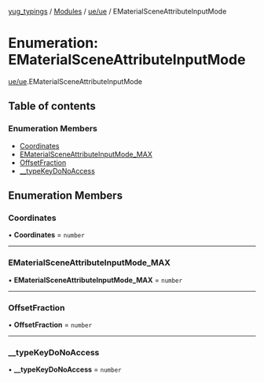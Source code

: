 [yug_typings](../README.md) / [Modules](../modules.md) / [ue/ue](../modules/ue_ue.md) / EMaterialSceneAttributeInputMode

# Enumeration: EMaterialSceneAttributeInputMode

[ue/ue](../modules/ue_ue.md).EMaterialSceneAttributeInputMode

## Table of contents

### Enumeration Members

- [Coordinates](ue_ue.EMaterialSceneAttributeInputMode.md#coordinates)
- [EMaterialSceneAttributeInputMode\_MAX](ue_ue.EMaterialSceneAttributeInputMode.md#ematerialsceneattributeinputmode_max)
- [OffsetFraction](ue_ue.EMaterialSceneAttributeInputMode.md#offsetfraction)
- [\_\_typeKeyDoNoAccess](ue_ue.EMaterialSceneAttributeInputMode.md#__typekeydonoaccess)

## Enumeration Members

### Coordinates

• **Coordinates** = `number`

___

### EMaterialSceneAttributeInputMode\_MAX

• **EMaterialSceneAttributeInputMode\_MAX** = `number`

___

### OffsetFraction

• **OffsetFraction** = `number`

___

### \_\_typeKeyDoNoAccess

• **\_\_typeKeyDoNoAccess** = `number`
